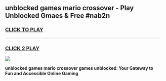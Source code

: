 
## unblocked games mario crossover - Play Unblocked Gmaes & Free #nab2n
<h3>
<a href="https://premium.freeplayer.one?title=unblocked_games_mario_crossover&ref=01M">CLICK TO PLAY</a></h3>
<hr>

<h3>
<a href="https://premium.freeplayer.one?title=unblocked_games_mario_crossover&ref=01M">CLICK 2 PLAY</a>
  
</h3>

<a href="https://premium.freeplayer.one?title=unblocked_games_mario_crossover&ref=01M"><img src="https://clearcache.store/games.png"></a>


**unblocked games mario crossover games unblocked: Your Gateway to Fun and Accessible Online Gaming**
